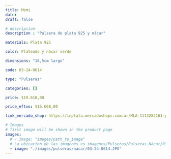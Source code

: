```yaml
---
title: Memi
date: 
draft: false

# descripcion
description : "Pulsera de plata 925 y nácar"

materials: Plata 925

color: Plateado y nácar verde

dimensions: "18,5cm largo"

code: 03-24-0614

type: "Pulseras"

categories: []

price: $19.610,00

price_eftvo: $16.668,00

link_mercado_shop: https://inplata.mercadoshops.com.ar/MLA-1113282161-pulsera-de-plata-y-ávalon-natural-memi-_JM

# Images
# first image will be shown in the product page
images:
  # - image: "images/path_to_image"
  # La ubicacion de las imagenes es imagenes/Pulseras/Pulseras.Nácar/03-24-0614-memi
  - image: "./images/pulseras/nácar/03-24-0614.JPG"
---
```

